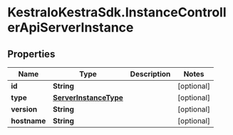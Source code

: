 # KestraIoKestraSdk.InstanceControllerApiServerInstance

## Properties

Name | Type | Description | Notes
------------ | ------------- | ------------- | -------------
**id** | **String** |  | [optional] 
**type** | [**ServerInstanceType**](ServerInstanceType.md) |  | [optional] 
**version** | **String** |  | [optional] 
**hostname** | **String** |  | [optional] 


